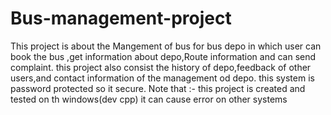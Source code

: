 # Bus-management-project
This project is about the Mangement of bus for bus depo in which user can book the bus ,get information about depo,Route information and can send complaint.
this project also consist the history of depo,feedback of other users,and contact information of the management od depo.
this system is password protected so it secure.
Note that :- this project is created and tested on th windows(dev cpp) it can cause error on other systems 
